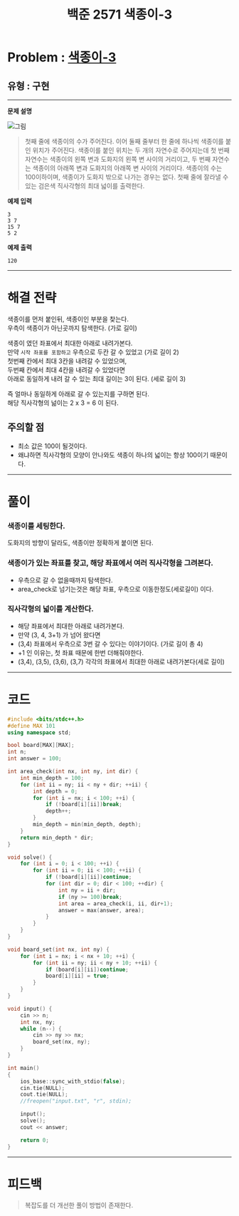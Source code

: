 ﻿---
title: 백준 2571 색종이-3
categories:
- PS

tags:
- baekjoon
- PS
- Problem Solve
- KOI
- 구현
---

<!-- 문제 번호 -->

# Problem : [색종이-3](https://www.acmicpc.net/problem/2571)
## 유형 : 구현

---


**문제 설명**

![그림](https://www.acmicpc.net/upload/images/pRbo1y6i.jpg)
> 첫째 줄에 색종이의 수가 주어진다. 이어 둘째 줄부터 한 줄에 하나씩 색종이를 붙인 위치가 주어진다. 색종이를 붙인 위치는 두 개의 자연수로 주어지는데 첫 번째 자연수는 색종이의 왼쪽 변과 도화지의 왼쪽 변 사이의 거리이고, 두 번째 자연수는 색종이의 아래쪽 변과 도화지의 아래쪽 변 사이의 거리이다. 색종이의 수는 100이하이며, 색종이가 도화지 밖으로 나가는 경우는 없다.
첫째 줄에 잘라낼 수 있는 검은색 직사각형의 최대 넓이를 출력한다.



**예제 입력**

```
3
3 7
15 7
5 2
```

**예제 출력**

```
120
```

---


# 해결 전략

> 
색종이를 먼저 붙인뒤, 색종이인 부분을 찾는다.  
우측이 색종이가 아닌곳까지 탐색한다. (가로 길이)  
>
색종이 였던 좌표에서 최대한 아래로 내려가본다.  
만약 `시작 좌표를 포함하고` 우측으로 두칸 갈 수 있었고 (가로 길이 2)  
첫번째 칸에서 최대 3칸을 내려갈 수 있었으며,  
두번째 칸에서 최대 4칸을 내려갈 수 있었다면  
아래로 동일하게 내려 갈 수 있는 최대 길이는 3이 된다. (세로 길이 3)
>
즉 얼마나 동일하게 아래로 갈 수 있는지를 구하면 된다.  
해당 직사각형의 넒이는 2 x 3 = 6 이 된다.  




## 주의할 점

* 최소 값은 100이 될것이다.
* 왜냐하면 직사각형의 모양이 안나와도 색종이 하나의 넓이는 항상 100이기 때문이다.


---



# 풀이

### 색종이를 세팅한다.
도화지의 방향이 달라도, 색종이만 정확하게 붙이면 된다.



### 색종이가 있는 좌표를 찾고, 해당 좌표에서 여러 직사각형을 그려본다. 
- 우측으로 갈 수 없을때까지 탐색한다.
- area_check로 넘기는것은 해당 좌표, 우측으로 이동한정도(세로길이) 이다.



### 직사각형의 넓이를 계산한다.
- 해당 좌표에서 최대한 아래로 내려가본다.
- 만약 (3, 4, 3+1) 가 넘어 왔다면 
- (3,4) 좌표에서 우측으로 3번 갈 수 있다는 이야기이다. (가로 길이 총 4)
- +1 인 이유는, 첫 좌표 때문에 한번 더해줘야한다.
- (3,4), (3,5), (3,6), (3,7) 각각의 좌표에서 최대한 아래로 내려가본다(세로 길이)

---

# 코드

```c++
#include <bits/stdc++.h>
#define MAX 101
using namespace std;

bool board[MAX][MAX];
int n;
int answer = 100;

int area_check(int nx, int ny, int dir) {
	int min_depth = 100;
	for (int ii = ny; ii < ny + dir; ++ii) {
		int depth = 0;
		for (int i = nx; i < 100; ++i) {
			if (!board[i][ii])break;
			depth++;
		}
		min_depth = min(min_depth, depth);
	}
	return min_depth * dir;
}

void solve() {
	for (int i = 0; i < 100; ++i) {
		for (int ii = 0; ii < 100; ++ii) {
			if (!board[i][ii])continue;
			for (int dir = 0; dir < 100; ++dir) {
				int ny = ii + dir;
				if (ny >= 100)break;
				int area = area_check(i, ii, dir+1);
				answer = max(answer, area);
			}
		}
	}
}

void board_set(int nx, int ny) {
	for (int i = nx; i < nx + 10; ++i) {
		for (int ii = ny; ii < ny + 10; ++ii) {
			if (board[i][ii])continue;
			board[i][ii] = true;
		}
	}
}

void input() {
	cin >> n;
	int nx, ny;
	while (n--) {
		cin >> ny >> nx;
		board_set(nx, ny);
	}
}

int main()
{
	ios_base::sync_with_stdio(false);
	cin.tie(NULL);
	cout.tie(NULL);
    //freopen("input.txt", "r", stdin);

	input();
	solve();
	cout << answer;

	return 0;
}
```


---


# 피드백

> 복잡도를 더 개선한 풀이 방법이 존재한다.
